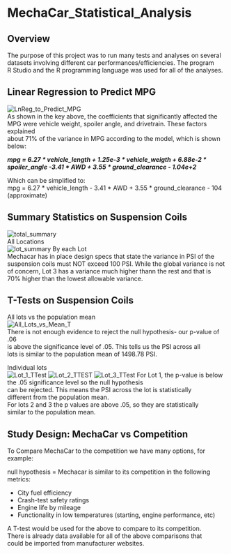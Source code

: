 # MechaCar_Statistical_Analysis

## Overview  
The purpose of this project was to run many tests and analyses on several  
datasets involving different car performances/efficiencies.  The program  
R Studio and the R programming language was used for all of the analyses.  

## Linear Regression to Predict MPG  
![LnReg_to_Predict_MPG](https://user-images.githubusercontent.com/91306342/156360406-70d85dea-ee15-4c40-832e-9db49bfb1c48.PNG)  
As shown in the key above, the coefficients that significantly affected the  
MPG were vehicle weight, spoiler angle, and drivetrain. These factors explained  
about 71% of the variance in MPG according to the model, which is shown below:  

***mpg = 6.27 * vehicle_length + 1.25e-3 * vehicle_weigth + 6.88e-2 * spoiler_angle -3.41 * AWD + 3.55 * ground_clearance - 1.04e+2***  

Which can be simplified to:  
mpg = 6.27 * vehicle_length - 3.41 * AWD + 3.55 * ground_clearance - 104  
(approximate)  

## Summary Statistics on Suspension Coils  

![total_summary](https://user-images.githubusercontent.com/91306342/156362855-2b7ca629-2b3a-4629-ba22-e3079baa2b97.png)  
All Locations  
![lot_summary](https://user-images.githubusercontent.com/91306342/156362898-70772dcd-5f40-4d97-939a-ac936e1dc619.png)
By each Lot  
Mechacar has in place design specs that state the variance in PSI of the  
suspension coils must NOT exceed 100 PSI. While the global variance is not  
of concern, Lot 3 has a variance much higher thann the rest and that is  
70% higher than the lowest allowable variance.  

## T-Tests on Suspension Coils  
All lots vs the population mean  
![All_Lots_vs_Mean_T](https://user-images.githubusercontent.com/91306342/156364454-098fa632-fbe2-4d8f-a7f4-2e11c7be9724.PNG)  
There is not enough evidence to reject the null hypothesis- our p-value of .06  
is above the significance level of .05. This tells us the PSI across all  
lots is similar to the population mean of 1498.78 PSI.  

Individual lots  
![Lot_1_TTest](https://user-images.githubusercontent.com/91306342/156369025-c2634396-dc05-40ec-918a-c90a9428cac9.png) ![Lot_2_TTEST](https://user-images.githubusercontent.com/91306342/156369043-c21bc16d-1c06-4f4f-8bb2-006af6d3b5cc.png) ![Lot_3_TTest](https://user-images.githubusercontent.com/91306342/156369067-25e69471-30e9-400b-9cc6-46dbea59cbb2.png)
For Lot 1, the p-value is below the .05 significance level so the null hypothesis  
can be rejected. This means the PSI across the lot is statistically  
different from the population mean.  
For lots 2 and 3 the p values are above .05, so they are statistically  
similar to the population mean.  

## Study Design: MechaCar vs Competition  
To Compare MechaCar to the competition we have many options, for example:  

null hypothesis = Mechacar is similar to its competition in the following metrics:  
- City fuel efficiency  
- Crash-test safety ratings  
- Engine life by mileage  
- Functionality in low temperatures (starting, engine performance, etc)  

A T-test would be used for the above to compare to its competition.  
There is already data available for all of the above comparisons that  
could be imported from manufacturer websites.  






